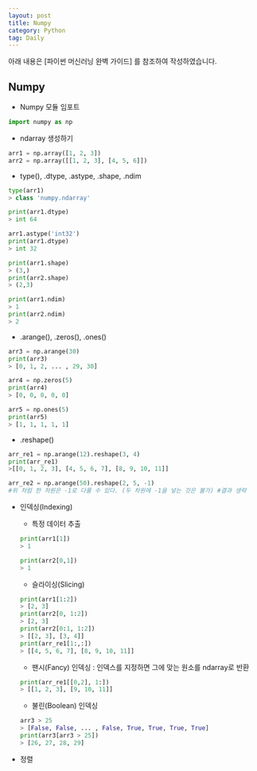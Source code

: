 ```yaml
---
layout: post
title: Numpy
category: Python
tag: Daily
---
```


 

아래 내용은 [파이썬 머신러닝 완벽 가이드] 를 참조하여 작성하였습니다.

## Numpy



- Numpy 모듈 임포트

```python
import numpy as np
```

- ndarray 생성하기

```python
arr1 = np.array([1, 2, 3])
arr2 = np.array([[1, 2, 3], [4, 5, 6]])
```

- type(), .dtype, .astype, .shape, .ndim

```python
type(arr1)
> class 'numpy.ndarray'

print(arr1.dtype)
> int 64

arr1.astype('int32')
print(arr1.dtype)
> int 32

print(arr1.shape)
> (3,)
print(arr2.shape)
> (2,3)

print(arr1.ndim)
> 1
print(arr2.ndim)
> 2
```

- .arange(), .zeros(), .ones()

```python
arr3 = np.arange(30)
print(arr3)
> [0, 1, 2, ... , 29, 30]

arr4 = np.zeros(5)
print(arr4)
> [0, 0, 0, 0, 0]

arr5 = np.ones(5)
print(arr5)
> [1, 1, 1, 1, 1]
```

- .reshape()

```python
arr_re1 = np.arange(12).reshape(3, 4)
print(arr_re1)
>[[0, 1, 2, 3], [4, 5, 6, 7], [8, 9, 10, 11]]

arr_re2 = np.arange(50).reshape(2, 5, -1)
#위 처럼 한 차원은 -1로 다룰 수 있다. (두 차원에 -1을 넣는 것은 불가) #결과 생략
```



- 인덱싱(Indexing)

  - 특정 데이터 추출

  ```python
  print(arr1[1])
  > 1
  
  print(arr2[0,1])
  > 1
  ```

  - 슬라이싱(Slicing)

  ```python
  print(arr1[1:2])
  > [2, 3]
  print(arr2[0, 1:2])
  > [2, 3]
  print(arr2[0:1, 1:2])
  > [[2, 3], [3, 4]]
  print(arr_re1[1:,:])
  > [[4, 5, 6, 7], [8, 9, 10, 11]]
  ```

  - 팬시(Fancy) 인덱싱 : 인덱스를 지정하면 그에 맞는 원소를 ndarray로 반환

  ```python
  print(arr_re1[[0,2], 1:])
  > [[1, 2, 3], [9, 10, 11]]
  ```

  - 불린(Boolean) 인덱싱

  ```python
  arr3 > 25
  > [False, False, ... , False, True, True, True, True]
  print(arr3[arr3 > 25])
  > [26, 27, 28, 29]
  ```



- 정렬

